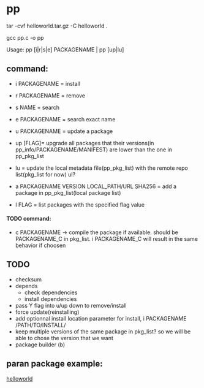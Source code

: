 # pp
tar -cvf helloworld.tar.gz -C helloworld .

gcc pp.c -o pp

Usage: pp [i|r|s|e] PACKAGENAME | pp [up|lu]


## command:

- i PACKAGENAME = install

- r PACKAGENAME = remove

- s NAME = search

- e PACKAGENAME = search exact name

- u PACKAGENAME = update a package

- up [FLAG]= upgrade all packages that their versions(in pp_info/PACKAGENAME/MANIFEST) are lower than the one in pp_pkg_list

- lu = update the local metadata file(pp_pkg_list) with the remote repo list(pkg_list for now) ul?

- a PACKAGENAME VERSION LOCAL_PATH/URL SHA256 = add a package in pp_pkg_list(local package list)

- l FLAG = list packages with the specified flag value


#### TODO command:
- c PACKAGENAME -> compile the package if available. should be PACKAGENAME_C in pkg_list. i PACKAGENAME_C will result in the same behavior if choosen

## TODO
- checksum
- depends
    - check dependencies
    - install dependencies
- pass Y flag into u/up down to remove/install
- force update(reinstalling)
- add optionnal install location parameter for install, i PACKAGENAME /PATH/TO/INSTALL/
- keep multiple versions of the same package in pkg_list? so we will be able to chose the version that we want
- package builder (b)

## paran package example: 
[helloworld](https://github.com/MaxCoGa/helloworld-paran-package)